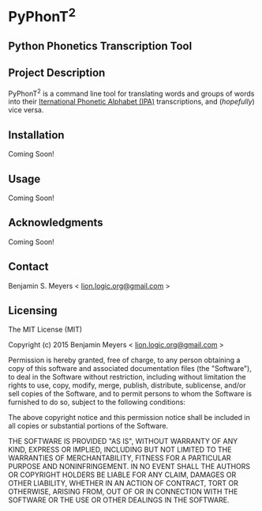 # PyPhonT<sup>2</sup>

## Python Phonetics Transcription Tool

## Project Description
PyPhonT<sup>2</sup> is a command line tool for translating words and groups of words into their [Iternational Phonetic Alphabet (IPA)](https://en.wikipedia.org/wiki/International_Phonetic_Alphabet) transcriptions, and (<i>hopefully</i>) vice versa.

## Installation
Coming Soon!

## Usage
Coming Soon!

## Acknowledgments
Coming Soon!

## Contact

Benjamin S. Meyers < <lion.logic.org@gmail.com> >

## Licensing

The MIT License (MIT)

Copyright (c) 2015 Benjamin Meyers < <lion.logic.org@gmail.com> >

Permission is hereby granted, free of charge, to any person obtaining a copy
of this software and associated documentation files (the "Software"), to deal
in the Software without restriction, including without limitation the rights
to use, copy, modify, merge, publish, distribute, sublicense, and/or sell
copies of the Software, and to permit persons to whom the Software is
furnished to do so, subject to the following conditions:

The above copyright notice and this permission notice shall be included in all
copies or substantial portions of the Software.

THE SOFTWARE IS PROVIDED "AS IS", WITHOUT WARRANTY OF ANY KIND, EXPRESS OR
IMPLIED, INCLUDING BUT NOT LIMITED TO THE WARRANTIES OF MERCHANTABILITY,
FITNESS FOR A PARTICULAR PURPOSE AND NONINFRINGEMENT. IN NO EVENT SHALL THE
AUTHORS OR COPYRIGHT HOLDERS BE LIABLE FOR ANY CLAIM, DAMAGES OR OTHER
LIABILITY, WHETHER IN AN ACTION OF CONTRACT, TORT OR OTHERWISE, ARISING FROM,
OUT OF OR IN CONNECTION WITH THE SOFTWARE OR THE USE OR OTHER DEALINGS IN THE
SOFTWARE.
